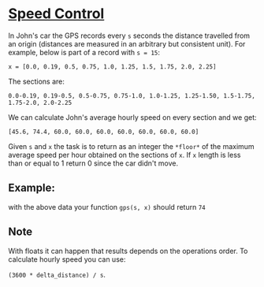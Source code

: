 # [Speed Control](https://www.codewars.com/kata/56484848ba95170a8000004d)

In John's car the GPS records every `s` seconds the distance travelled from an origin (distances are measured in an arbitrary but consistent unit). For example, below is part of a record with `s = 15`:

```
x = [0.0, 0.19, 0.5, 0.75, 1.0, 1.25, 1.5, 1.75, 2.0, 2.25]
```

The sections are:

```
0.0-0.19, 0.19-0.5, 0.5-0.75, 0.75-1.0, 1.0-1.25, 1.25-1.50, 1.5-1.75, 1.75-2.0, 2.0-2.25
```

We can calculate John's average hourly speed on every section and we get:

```
[45.6, 74.4, 60.0, 60.0, 60.0, 60.0, 60.0, 60.0, 60.0]
```

Given `s` and `x` the task is to return as an integer the `*floor*` of the maximum average speed per hour obtained on the sections of `x`. If `x` length is less than or equal to 1 return 0 since the car didn't move.

## Example:

with the above data your function `gps(s, x)` should return `74`

## Note

With floats it can happen that results depends on the operations order. To calculate hourly speed you can use:

`(3600 * delta_distance) / s`.
